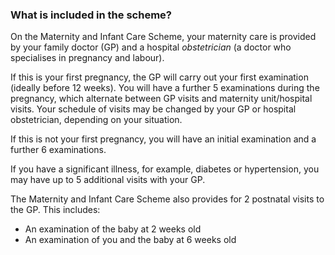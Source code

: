 ###  What is included in the scheme?

On the Maternity and Infant Care Scheme, your maternity care is provided by
your family doctor (GP) and a hospital _obstetrician_ (a doctor who
specialises in pregnancy and labour).

If this is your first pregnancy, the GP will carry out your first examination
(ideally before 12 weeks). You will have a further 5 examinations during the
pregnancy, which alternate between GP visits and maternity unit/hospital
visits. Your schedule of visits may be changed by your GP or hospital
obstetrician, depending on your situation.

If this is not your first pregnancy, you will have an initial examination and
a further 6 examinations.

If you have a significant illness, for example, diabetes or hypertension, you
may have up to 5 additional visits with your GP.

The Maternity and Infant Care Scheme also provides for 2 postnatal visits to
the GP. This includes:

  * An examination of the baby at 2 weeks old 
  * An examination of you and the baby at 6 weeks old 
